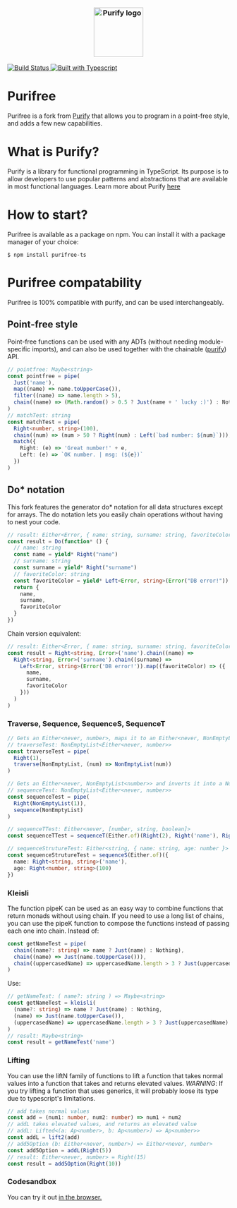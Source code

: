 <h3 align="center">
  <img align="center" src="assets/logo.png" alt="Purify logo" width="112" />
</h3

<p align="center">
    <a href="https://travis-ci.org/gigobyte/purify">
      <img src="https://travis-ci.org/gigobyte/purify.svg?branch=master" alt="Build Status">
      <img src="https://camo.githubusercontent.com/41c68e9f29c6caccc084e5a147e0abd5f392d9bc/68747470733a2f2f62616467656e2e6e65742f62616467652f547970655363726970742f7374726963742532302546302539462539322541412f626c7565" alt="Built with Typescript">
    </a>
</p>

# Purifree
Purifree is a fork from <a href="https://github.com/gigobyte/purify">Purify</a> that allows you to program in a point-free style, and adds a few new capabilities.
# What is Purify?
Purify is a library for functional programming in TypeScript.
Its purpose is to allow developers to use popular patterns and abstractions that are available in most functional languages.
Learn more about Purify <a href="https://github.com/gigobyte/purify">here</a>
# How to start?
Purifree is available as a package on npm. You can install it with a package manager of your choice:
```
$ npm install purifree-ts
```
# Purifree compatability
Purifree is 100% compatible with purify, and can be used interchangeably.
## Point-free style 
Point-free functions can be used with any ADTs (without needing module-specific imports), and can also be used together with the chainable (<a href="https://github.com/gigobyte/purify">purify</a>) API. 
```typescript
// pointfree: Maybe<string>
const pointfree = pipe(
  Just('name'),
  map((name) => name.toUpperCase()),
  filter((name) => name.length > 5),
  chain((name) => (Math.random() > 0.5 ? Just(name + ' lucky :)') : Nothing))
)
// matchTest: string
const matchTest = pipe(
  Right<number, string>(100),
  chain((num) => (num > 50 ? Right(num) : Left(`bad number: ${num}`))),
  match({
    Right: (e) => 'Great number!' + e,
    Left: (e) => `OK number. | msg: (${e})`
  })
)
```

## Do* notation
This fork features the generator do* notation for all data structures except for arrays.
The do notation lets you easily chain operations without having to nest your code.
```typescript
// result: Either<Error, { name: string, surname: string, favoriteColor: string }>
const result = Do(function* () {
  // name: string
  const name = yield* Right("name")
  // surname: string
  const surname = yield* Right("surname")
  // favoriteColor: string
  const favoriteColor = yield* Left<Error, string>(Error("DB error!"))
  return {
    name,
    surname,
    favoriteColor
  }
})
```
Chain version equivalent: 
```typescript
// result: Either<Error, { name: string, surname: string, favoriteColor: string }>
const result = Right<string, Error>('name').chain((name) =>
  Right<string, Error>('surname').chain((surname) =>
    Left<Error, string>(Error('DB error!')).map((favoriteColor) => ({
      name,
      surname,
      favoriteColor
    }))
  )
)
```
### Traverse, Sequence, SequenceS, SequenceT
```typescript
// Gets an Either<never, number>, maps it to an Either<never, NonEmptyList<number>>, and inverts it into a NonEmptyList<Either<never, number>>
// traverseTest: NonEmptyList<Either<never, number>>
const traverseTest = pipe(
  Right(1),
  traverse(NonEmptyList, (num) => NonEmptyList(num))
)

// Gets an Either<never, NonEmptyList<number>> and inverts it into a NonEmptyList<Either<never, number>>
// sequenceTest: NonEmptyList<Either<never, number>>
const sequenceTest = pipe(
  Right(NonEmptyList(1)),
  sequence(NonEmptyList)
)

// sequenceTTest: Either<never, [number, string, boolean]>
const sequenceTTest = sequenceT(Either.of)(Right(2), Right('name'), Right(true))

// sequenceStrutureTest: Either<string, { name: string, age: number }>
const sequenceStrutureTest = sequenceS(Either.of)({
  name: Right<string, string>('name'),
  age: Right<number, string>(100)
})

```
### Kleisli
The function pipeK can be used as an easy way to combine functions that return monads without using chain.
If you need to use a long list of chains, you can use the pipeK function to compose the functions instead of passing each one into chain.
Instead of: 
```typescript
const getNameTest = pipe(
  chain((name?: string) => name ? Just(name) : Nothing),
  chain((name) => Just(name.toUpperCase())),
  chain((uppercasedName) => uppercasedName.length > 3 ? Just(uppercasedName) : Nothing)
)
```
Use:
```typescript
// getNameTest: ( name?: string ) => Maybe<string>
const getNameTest = kleisli(
  (name?: string) => name ? Just(name) : Nothing,
  (name) => Just(name.toUpperCase()),
  (uppercasedName) => uppercasedName.length > 3 ? Just(uppercasedName) : Nothing
)
// result: Maybe<string>
const result = getNameTest('name')
```
### Lifting
You can use the liftN family of functions to lift a function that takes normal values into a function that takes and returns elevated values.
*WARNING*: If you try lifting a function that uses generics, it will probably loose its type due to typescript's limitations.
```typescript
// add takes normal values
const add = (num1: number, num2: number) => num1 + num2
// addL takes elevated values, and returns an elevated value
// addL: Lifted<(a: Ap<number>, b: Ap<number>) => Ap<number>> 
const addL = lift2(add)
// add5Option (b: Either<never, number>) => Either<never, number>
const add5Option = addL(Right(5))
// result: Either<never, number> = Right(15)
const result = add5Option(Right(10))
```

### Codesandbox
You can try it out <a href="https://codesandbox.io/s/purifree-template-hcyzs"> in the browser.  </a>
